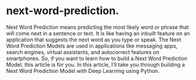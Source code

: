 # next-word-prediction.

Next Word Prediction means predicting the most likely word or phrase that will come next in a sentence or text. It is like having an inbuilt feature on an application that suggests the next word as you type or speak. The Next Word Prediction Models are used in applications like messaging apps, search engines, virtual assistants, and autocorrect features on smartphones. So, if you want to learn how to build a Next Word Prediction Model, this article is for you. In this article, I’ll take you through building a Next Word Prediction Model with Deep Learning using Python.
